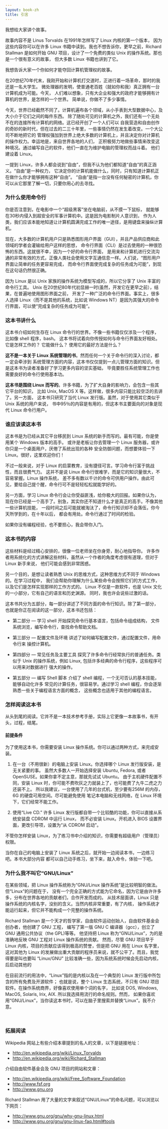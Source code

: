 ```yaml
---
layout: book-zh
title: 引言
---
```


我想给大家讲个故事。

故事内容不是 Linus Torvalds 在1991年怎样写了 Linux 内核的第一个版本，
因为这些内容你可以在许多 Linux 书籍中读到。我也不想告诉你，更早之前，Richard Stallman
是如何开始 GNU 项目，设计了一个免费的类似 Unix 的操作系统。那也是一个很有意义的故事，
但大多数 Linux 书籍也讲到了它。

我想告诉大家一个你如何才能夺回计算机管理权的故事。

在20世纪70年代末，我刚开始和计算机打交道时，正进行着一场革命，那时的我还是一名大学生。
微处理器的发明，使普通老百姓（就如你和我）真正拥有一台计算机成为可能。今天，
人们难以想象，只有大企业和强大的政府才能够拥有计算机的世界，是怎样的一个世界。
简单说，你做不了多少事情。

今天，世界已经截然不同了。计算机遍布各个领域，从小手表到大型数据中心，及大小介于它们之间的每件东西。
除了随处可见的计算机之外，我们还有一个无处不在的连接所有计算机的网络。这已经开创了一个人们可以
自我营造和自由创作的奇妙的新时代，但在过去的二三十年里，一些事情仍然在发生着改变。一个大公司不断地把它的
管理权强加到世界上绝大多数的计算机上，并且决定你对计算机的操作权力。幸运地是，来自世界各地的人们，
正积极努力地做些事情来改变这种境况。通过编写自己的软件，他们一直在为维护电脑的管理权而战斗着。
他们建设着 Linux。

一提到 Linux，许多人都会说到“自由”，但我不认为他们都知道“自由”的真正涵义。“自由”是一种权力，
它决定你的计算机能做什么，同时，只有知道计算机正在做什么你才能够拥有这种“自由”。
“自由”是指一台没有任何秘密的计算机，你可以从它那里了解一切，只要你用心的去寻找。

### 为什么使用命令行

你是否注意到，在电影中一个“超级黑客”坐在电脑前，从不摸一下鼠标，
就能够在30秒内侵入到超安全的军事计算机中。这是因为电影制片人意识到，
作为人类，我们应该本能地知道让计算机圆满完成工作的唯一途径，是用键盘来操纵计算机。


现在，大多数的计算机用户只是熟悉图形用户界面（GUI），并且产品供应商和此领域的学者会灌输给用户这样的思想，
命令行界面（CLI）是过去使用的一种很恐怖的东西。这就很不幸，因为一个好的命令行界面，
是用来和计算机进行交流沟通的非常有效的方式，正像人类社会使用文字互通信息一样。人们说，“图形用户界面让简单的任务更容易完成，
而命令行界面使完成复杂的任务成为可能”，到现在这句话仍然很正确。

因为 Linux 是以 Unix 家族的操作系统为模型写成的，所以它分享了 Unix 丰富的命令行工具。
Unix 在20世纪80年代初显赫一时(虽然，开发它在更早之前），结果，在普遍地使用图形界面之前，
开发了一种广泛的命令行界面。事实上，很多人选择 Linux（而不是其他的系统，比如说 Windows NT）是因为其强大的命令行界面，可以使“完成复杂的任务成为可能”。

### 这本书讲什么

这本书介绍如何生存在 Linux 命令行的世界。不像一些书籍仅仅涉及一个程序，比如像 shell 程序，bash。
这本书将试着向你传授如何与命令行界面友好相处。
它是怎样工作的？ 它能做什么？ 使用它的最好方法是什么？

__这不是一本关于 Linux 系统管理的书__。然而任何一个关于命令行的深入讨论，都一定会牵涉到
系统管理方面的内容，这本书仅仅提到一点儿管理方面的知识。但是这本书为读者准备好了学习更多内容的坚实基础，
毕竟要胜任系统管理工作也需要良好的命令行使用基本功。

__这本书是围绕 Linux 而写的__。许多书籍，为了扩大自身的影响力，会包含一些其它平台的知识，
比如 Unix, MacOS X 等。这样做，很多内容只能比较空泛的去讲了。另一方面，
这本书只研究了当代 Linux 发行版。虽然，对于使用其它类似于 Unix 系统的用户来说，
书中95％的内容是有用的，但这本书主要面向的对象是现代 Linux 命令行用户。

### 谁应该读这本书

这本书是为已经从其它平台移民到 Linux 系统的新手而写的。最有可能，你是使用某个 Windows 版本的高手。
或许是老板让你去管理一个 Linux 服务器，或许你只是一个桌面用户，厌倦了系统出现的各种
安全防御问题，而想要体验一下 Linux。很好，这里欢迎你们！

不过一般来说，对于 Linux 的启蒙教育，没有捷径可言。学习命令行富于挑战性，而且很费气力。
这并不是说 Linux 命令行很难学，而是它的知识量很大，不容易掌握。Linux 操作系统，
差不多有数以千计的命令可供用户操作。由此可见，要给自己提个醒，命令行可不是轻轻松松就能学好的。

另一方面，学习 Linux 命令行会让你受益匪浅，给你极大的回报。如果你认为，
现在你已经是一个高手了。别急，其实你还不知道什么才是真正的高手。不像其他一些计算机技能，
一段时间之后可能就被淘汰了，命令行知识却不会落伍，你今天所学到的，在十年以后，
都会有用处。命令行通过了时间的检验。

如果你没有编程经验，也不要担心，我会带你入门。

### 这本书的内容

这些材料是经过精心安排的，很像一位老师坐在你身旁，耐心地指导你。
许多作者用系统化的方式讲解这些材料，虽然从一个作者的角度考虑很有道理，但对于 Linux 新手来说，
他们可能会感到非常困惑。

另一个目的，是想让读者熟悉 Unix 的思维方式，这种思维方式不同于 Windows 的。在学习过程中，
我们会帮助你理解为什么某些命令会按照它们的方式工作，以及它们是怎样实现那样的工作方式的。
Linux 不仅是一款软件，也是 Unix 文化的一小部分，它有自己的语言和历史渊源。
同时，我也许会说些过激的话。

这本书共分为五部分，每一部分讲述了不同方面的命令行知识。除了第一部分，
也就是你正在阅读的这一部分，这本书还包括：

* 第二部分 — 学习 shell 开始探究命令行基本语言，包括命令组成结构，
  文件系统浏览，编写命令行，查找命令帮助文档。

* 第三部分 — 配置文件及环境 讲述了如何编写配置文件，通过配置文件，用命令行来
  操控计算机。

* 第四部分 — 常见任务及主要工具  探究了许多命令行经常执行的普通任务。类似于
  Unix 的操作系统，例如 Linux, 包括许多经典的命令行程序，这些程序可以用来对数据进行
  强大的操作。

* 第五部分 — 编写 Shell 脚本  介绍了 shell 编程，一个无可否认的基本技能，能够自动化许多
  常见的计算任务，很容易学。通过学习 shell 编程，你会逐渐熟悉一些关于编程语言方面的概念，
  这些概念也适用于其他的编程语言。

### 怎样阅读这本书

从头到尾的阅读。它并不是一本技术参考手册，实际上它更像一本故事书，有开头，过程，结尾。

#### 前提条件

为了使用这本书，你需要安装 Linux 操作系统。你可以通过两种方式，来完成安装。

1. 在一台（不用很新）的电脑上安装 Linux。你选择哪个 Linux 发行版安装，是无关紧要的事。
   虽然大多数人一开始选择安装 Ubuntu, Fedora, 或者 OpenSUSE。如果你拿不定主意，那就先试试 Ubuntu。
   由于主机硬件配置不同，安装 Linux 时，你可能不费吹灰之力就装上了，也可能费了九牛二虎之力还装不上。
   所以我建议，一台使用了几年的台式机，至少要有256M 的内存，6G 的硬盘可用空间。尽可能避免使用
   笔记本电脑和无线网络，在 Linux 环境下，它们经常不能工作。

2. 使用“Live CD.” 许多 Linux 发行版都自带一个比较酷的功能，你可以直接从系统安装盘 CDROM 中运行 Linux，
   而不必安装 Linux。开机进入 BIOS 设置界面，更改引导项，设置为“从 CDROM 启动”。

不管你怎样安装 Linux，为了练习书中介绍的知识，你需要有超级用户（管理员）权限。

当你在自己的电脑上安装了 Linux 系统之后，就开始一边阅读本书，一边练习吧。本书大部分内容
都可以自己动手练习，坐下来，敲入命令，体验一下吧。

<div class="single">

<h3>为什么我不叫它“GNU/Linux”</h3>

<p>在某些领域，把 Linux 操作系统称为“GNU/Linux 操作系统”是比较明智的做法。但“Linux”的问题在于，
没有一个完全正确的方式能为它命名，因为它是由许许多多，分布在世界各地的贡献者们，合作开发而成的。
从技术层面讲，Linux 只是操作系统的内核名字，没别的含义。当然内核非常重要，有了内核，
操作系统才能运行起来，但它并不能构成一个完整的操作系统。</p>

<p>Richard Stallman 是一个天才的哲学家，自由软件运动创始人，自由软件基金会创办者，他创建了 GNU 工程，
编写了第一版 GNU C 编译器（gcc），创立了 GNU 通用公共协议（the GPL)等等。
他坚持把 Linux 称为“GNU/Linux”，为的是准确地反映 GNU 工程对 Linux 操作系统的贡献。
然而，尽管 GNU 项目早于 Linux 内核，项目的贡献应该得到极高的赞誉，但是把 GNU 用在 Linux 名字里，
这对其他为 Linux 的发展做出重大贡献的程序员来说，就不公平了。而且，我觉得要是叫也要叫 “Linux/GNU" 比较准确一些，因为系统系统时候会先启动内核，后启动其他的</p>

<p>在目前流行的用法中，“Linux”指的是内核以及在一个典型的 Linux 发行版中所包含的所有免费及开源软件；
也就是说，整个 Linux 生态系统，不只有 GNU 项目软件。在操作系统商界，好像喜欢使用单个词的名字，
比如说 DOS, Windows, MacOS, Solaris, Irix, AIX. 所以我选择用流行的命名规则。然而，
如果你喜欢用“GNU/Linux”，当你读这本书时，可以在脑子里搜索并替换“Linux”。我不介意。</p>

</div>
<br />

### 拓展阅读
Wikipedia 网站上有些介绍本章提到的名人的文章，以下是链接地址：

  - <http://en.wikipedia.org/wiki/Linux_Torvalds>
  - <http://en.wikipedia.org/wiki/Richard_Stallman>

介绍自由软件基金会及 GNU 项目的网站和文章：

  - <http://en.wikipedia.org/wiki/Free_Software_Foundation>
  - <http://www.fsf.org>
  - <http://www.gnu.org>

Richard Stallman 用了大量的文字来叙述“GNU/Linux”的命名问题，可以浏览以下网页：

  - <http://www.gnu.org/gnu/why-gnu-linux.html>
  - <http://www.gnu.org/gnu/gnu-linux-faq.html#tools>